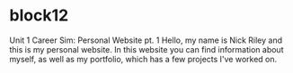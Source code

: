 # block12
Unit 1 Career Sim: Personal Website pt. 1
Hello, my name is Nick Riley and this is my personal website.
In this website you can find information about myself, as well as my  portfolio, which has a few projects I've worked on.
